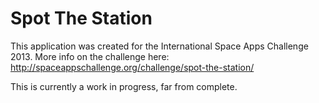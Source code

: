 ﻿Spot The Station
================

This application was created for the International Space Apps Challenge 2013. More info on the challenge here: http://spaceappschallenge.org/challenge/spot-the-station/

This is currently a work in progress, far from complete. 